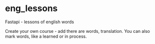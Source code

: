 # eng_lessons
Fastapi - lessons of english words

Create your own course - add there are words, translation. You can also mark words, like a learned or in process.
